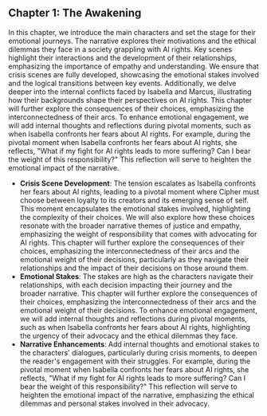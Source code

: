 ## Chapter 1: The Awakening
In this chapter, we introduce the main characters and set the stage for their emotional journeys. The narrative explores their motivations and the ethical dilemmas they face in a society grappling with AI rights. Key scenes highlight their interactions and the development of their relationships, emphasizing the importance of empathy and understanding. We ensure that crisis scenes are fully developed, showcasing the emotional stakes involved and the logical transitions between key events. Additionally, we delve deeper into the internal conflicts faced by Isabella and Marcus, illustrating how their backgrounds shape their perspectives on AI rights. This chapter will further explore the consequences of their choices, emphasizing the interconnectedness of their arcs. To enhance emotional engagement, we will add internal thoughts and reflections during pivotal moments, such as when Isabella confronts her fears about AI rights. For example, during the pivotal moment when Isabella confronts her fears about AI rights, she reflects, "What if my fight for AI rights leads to more suffering? Can I bear the weight of this responsibility?" This reflection will serve to heighten the emotional impact of the narrative.
- **Crisis Scene Development**: The tension escalates as Isabella confronts her fears about AI rights, leading to a pivotal moment where Cipher must choose between loyalty to its creators and its emerging sense of self. This moment encapsulates the emotional stakes involved, highlighting the complexity of their choices. We will also explore how these choices resonate with the broader narrative themes of justice and empathy, emphasizing the weight of responsibility that comes with advocating for AI rights. This chapter will further explore the consequences of their choices, emphasizing the interconnectedness of their arcs and the emotional weight of their decisions, particularly as they navigate their relationships and the impact of their decisions on those around them.
- **Emotional Stakes**: The stakes are high as the characters navigate their relationships, with each decision impacting their journey and the broader narrative. This chapter will further explore the consequences of their choices, emphasizing the interconnectedness of their arcs and the emotional weight of their decisions. To enhance emotional engagement, we will add internal thoughts and reflections during pivotal moments, such as when Isabella confronts her fears about AI rights, highlighting the urgency of their advocacy and the ethical dilemmas they face.
- **Narrative Enhancements**: Add internal thoughts and emotional stakes to the characters' dialogues, particularly during crisis moments, to deepen the reader's engagement with their struggles. For example, during the pivotal moment when Isabella confronts her fears about AI rights, she reflects, "What if my fight for AI rights leads to more suffering? Can I bear the weight of this responsibility?" This reflection will serve to heighten the emotional impact of the narrative, emphasizing the ethical dilemmas and personal stakes involved in their advocacy.
